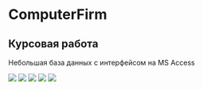 # ComputerFirm
## Курсовая работа
Небольшая база данных с интерфейсом на MS Access

![](1.jpg)
![](2jpg)
![](3.jpg)
![](4.jpg)
![](5.jpg)

